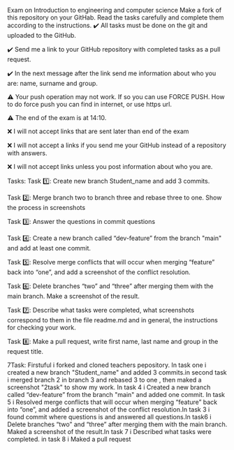 Exam on Introduction to engineering and computer science
Make a fork of this repository on your GitHab. Read the tasks carefully and complete them according to the instructions.
✔️ All tasks must be done on the git and uploaded to the GitHub.

✔️ Send me a link to your GitHub repository with completed tasks as a pull request.

✔️ In the next message after the link send me information about who you are: name, surname and group.

⚠️ Your push operation may not work. If so you can use FORCE PUSH. How to do force push you can find in internet, or use https url.

⚠️ The end of the exam is at 14:10.

❌ I will not accept links that are sent later than end of the exam

❌ I will not accept a links if you send me your GitHub instead of a repository with answers.

❌ I will not accept links unless you post information about who you are.

Tasks:
Task 1️⃣: Create new branch Student_name and add 3 commits.

Task 2️⃣: Merge branch two to branch three and rebase three to one. Show the process in screenshots

Task 3️⃣: Answer the questions in commit questions

Task 4️⃣: Create a new branch called “dev-feature” from the branch "main" and add at least one commit.

Task 5️⃣: Resolve merge conflicts that will occur when merging “feature” back into “one”, and add a screenshot of the conflict resolution.

Task 6️⃣: Delete branches “two” and “three” after merging them with the main branch. Make a screenshot of the result.

Task 7️⃣: Describe what tasks were completed, what screenshots correspond to them in the file readme.md and in general, the instructions for checking your work.

Task 8️⃣: Make a pull request, write first name, last name and group in the request title.


7Task: Firstuful i forked and cloned teachers pepository. In task one i created a new branch "Student_name" and added 3 commits.in second task i merged branch 2 in branch 3 and rebased 3 to one , then maked a screenshot "2task" to show my work. In task 4 i Created a new branch called “dev-feature” from the branch "main" and added one commit. In task 5 i Resolved merge conflicts that will occur when merging “feature” back into “one”, and added a screenshot of the conflict resolution.In task 3 i found commit where questions is and answered all questions.In task6 i Delete branches “two” and “three” after merging them with the main branch. Maked a screenshot of the result.In task 7 i Described what tasks were completed. in task 8 i Maked a pull request




